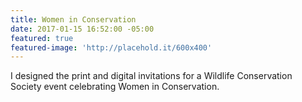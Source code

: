 ```yaml
---
title: Women in Conservation
date: 2017-01-15 16:52:00 -05:00
featured: true
featured-image: 'http://placehold.it/600x400'
---
```


I designed the print and digital invitations for a Wildlife Conservation Society event celebrating Women in Conservation.